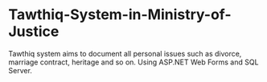 # Tawthiq-System-in-Ministry-of-Justice
Tawthiq system aims to document all personal issues such as divorce, marriage contract, heritage and so on. 
Using ASP.NET Web Forms and SQL Server.
